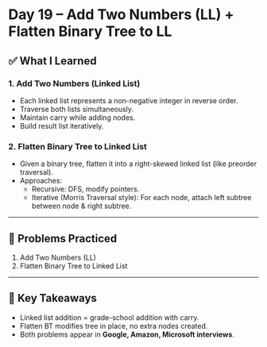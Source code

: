 # Day 19 – Add Two Numbers (LL) + Flatten Binary Tree to LL

## ✅ What I Learned
### 1. Add Two Numbers (Linked List)
- Each linked list represents a non-negative integer in reverse order.
- Traverse both lists simultaneously.
- Maintain carry while adding nodes.
- Build result list iteratively.

### 2. Flatten Binary Tree to Linked List
- Given a binary tree, flatten it into a right-skewed linked list (like preorder traversal).
- Approaches:
  - Recursive: DFS, modify pointers.
  - Iterative (Morris Traversal style): For each node, attach left subtree between node & right subtree.

---

## 📖 Problems Practiced
1. Add Two Numbers (LL)
2. Flatten Binary Tree to Linked List

---

## 🔑 Key Takeaways
- Linked list addition = grade-school addition with carry.
- Flatten BT modifies tree in place, no extra nodes created.
- Both problems appear in **Google, Amazon, Microsoft interviews**.

